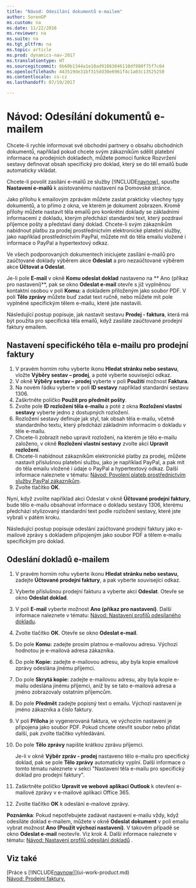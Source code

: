```yaml
---
title: "Návod: Odesílání dokumentů e-mailem"
author: SorenGP
ms.custom: na
ms.date: 11/22/2016
ms.reviewer: na
ms.suite: na
ms.tgt_pltfrm: na
ms.topic: article
ms.prod: dynamics-nav-2017
ms.translationtype: HT
ms.sourcegitcommit: 6b60b1344a1e18ad91863046110df880f75f7c04
ms.openlocfilehash: 443519de31bf315dd30e6961f4c1a03c13525250
ms.contentlocale: cs-cz
ms.lasthandoff: 07/19/2017

---
```


# <a name="how-to-send-documents-by-email"></a>Návod: Odesílání dokumentů e-mailem
Chcete-li rychle informovat své obchodní partnery o obsahu obchodních dokumentů, například pokud chcete svým zákazníkům sdělit platební informace na prodejních dokladech, můžete pomocí funkce Rozvržení sestavy definovat obsah specifický pro doklad, který se do těl emailů bude automaticky vkládat.

Chcete-li povolit zasílání e-mailů ze služby [!INCLUDE[navnow](includes/navnow_md.md)], spusťte **Nastavení e-mailů** k asistovanému nastavení na Domovské stránce. 

Jako přílohu k emailovým zprávám můžete zaslat prakticky všechny typy dokumentů, a to přímo z okna, ve kterém je dokument zobrazen. Kromě přílohy můžete nastavit těla emailů pro konkrétní doklady se základními informacemi z dokladu, kterým předchází standardní text, který pozdraví příjemce pošty a představí daný doklad. Chcete-li svým zákazníkům nabídnout platbu za prodej prostřednictvím elektronické platební služby, jako například prostřednictvím PayPal, můžete mít do těla emailu vložené i informace o PayPal a hypertextový odkaz.

Ve všech podporovaných dokumentech iniciujete zasílání e-mailů pro zaúčtované doklady výběrem akce **Odeslat** a pro nezaúčtované výběrem akce **Účtovat a Odeslat**.

Je-li pole **E-mail** v okně **Komu odeslat doklad** nastaveno na ** Ano (příkaz pro nastavení)**, pak se okno **Odeslat e-mail** otevře s již vyplněnou kontaktní osobou v poli **Komu:** a dokladem přiloženým jako soubor PDF.  V poli **Tělo zprávy** můžete buď zadat text ručně, nebo můžete mít pole vyplněné specifickým tělem e-mailu, které jste nastavili.

Následující postup popisuje, jak nastavit sestavu **Prodej - faktura**, která má být použita pro specifická těla emailů, když zasíláte zaúčtované prodejní faktury emailem.

## <a name="to-set-up-a-document-specific-email-body-for-sales-invoices"></a>Nastavení specifického těla e-mailu pro prodejní faktury
1. V pravém horním rohu vyberte ikonu **Hledat stránku nebo sestavu**, vložte **Výběry sestav – prodej**, a poté vyberte související odkaz. 
2. V okně **Výběry sestav – prodej** vyberte v poli **Použití** možnost **Faktura**.
3. Na novém řádku vyberte v poli **ID sestavy** například standardní sestavu 1306.
4. Zaškrtněte políčko **Použít pro předmět pošty**.
5. Zvolte pole **ID rozložení těla e-mailu** a poté z okna **Rozložení vlastní sestavy**  vyberte jedno z dostupných rozložení.
6. Rozložení sestavy definuje jak styl, tak obsah těla e-mailu, včetně standardního textu, který předchází základním informacím o  dokladu v těle e-mailu.
7. Chcete-li zobrazit nebo upravit rozložení, na kterém je tělo e-mailu založeno, v okně **Rozložení vlastní sestavy** zvolte akci **Upravit rozložení**.
8. Chcete-li nabídnout zákazníkům elektronické platby za prodej, můžete nastavit příslušnou platební službu, jako je například PayPal, a pak mít do těla emailu vložené i údaje o PayPal a hypertextový odkaz. Další informace naleznete v tématu: [Návod: Povolení plateb prostřednictvím služby PayPal zákazníkům](sales-how-enable-customer-payments-paypal.md).
9. Zvolte tlačítko **OK**.

Nyní, když zvolíte například akci Odeslat v okně **Účtované prodejní faktury**, bude tělo e-mailu obsahovat informace o dokladu sestavy 1306, kterému předchází stylizovaný standardní text podle rozložení sestavy, které jste vybrali v pátém kroku.

Následující postup popisuje odeslání zaúčtované prodejní faktury jako e-mailové zprávy s dokladem připojeným jako soubor PDF a tělem e-mailu specifickým pro doklad.
## <a name="to-send-documents-by-email"></a>Odeslání dokladů e-mailem
1. V pravém horním rohu vyberte ikonu **Hledat stránku nebo sestavu**, zadejte **Účtované prodejní faktury**, a pak vyberte související odkaz.
2. Vyberte příslušnou prodejní fakturu a vyberte akci **Odeslat**. Otevře se okno **Odeslat doklad**.
3. V poli **E-mail** vyberte možnost **Ano (příkaz pro nastavení)**. Další informace naleznete v tématu: [Návod: Nastavení profilů odesílaného dokladu](sales-how-setup-document-send-profiles.md).
4. Zvolte tlačítko **OK**. Otevře se okno **Odeslat e-mail**.
5. Do pole **Komu:** zadejte prosím platnou e-mailovou adresu. Výchozí hodnotou je e-mailová adresa zákazníka.
6. Do pole **Kopie:** zadejte e-mailovou adresu, aby byla kopie emailové zprávy odeslána jinému příjemci. 
7. Do pole **Skrytá kopie:** zadejte e-mailovou adresu, aby byla kopie e-mailu odeslána jinému příjemci, aniž by se tato e-mailová adresa a jméno zobrazovaly ostatním příjemcům.
8. Do pole **Předmět** zadejte popisný text o emailu. Výchozí nastavení je jméno zákazníka a číslo faktury.
9. V poli **Příloha** je vygenerovaná faktura, ve výchozím nastavení je připojena jako soubor PDF. Pokud chcete otevřít soubor nebo přidat další, pak zvolte tlačítko vyhledávání.
10. Do pole  **Tělo zprávy** napište krátkou zprávu příjemci.

    Je-li v okně **Výběr zpráv - prodej** nastaveno tělo e-mailu pro specifický doklad, pak se pole **Tělo zprávy** automaticky vyplní. Další informace o tomto tématu naleznete v sekci "Nastavení těla e-mailu pro specifický doklad pro prodejní faktury".
11. Zaškrtněte políčko **Upravit ve webové aplikaci Outlook** k otevření e-mailové zprávy v e-mailové aplikaci Office 365.
12. Zvolte tlačítko **OK** k odeslání e-mailové zprávy.

**Poznámka**: Pokud nepotřebujete zadávat nastavení e-mailu vždy, když odesíláte doklad e-mailem, můžete v okně **Odeslat dokument** v poli emailu vybrat možnost **Ano (Použít výchozí nastavení)**. V takovém případě se okno **Odeslat e-mail** neotevře. Viz krok 4. Další informace naleznete v tématu: [Návod: Nastavení profilů odesílání dokladů](sales-how-setup-document-send-profiles.md) .

## <a name="see-also"></a>Viz také  
[Práce s [!INCLUDE[navnow](includes/navnow_md.md)]](ui-work-product.md)  
[Návod: Prodejní faktury.](sales-how-invoice-sales.md)

